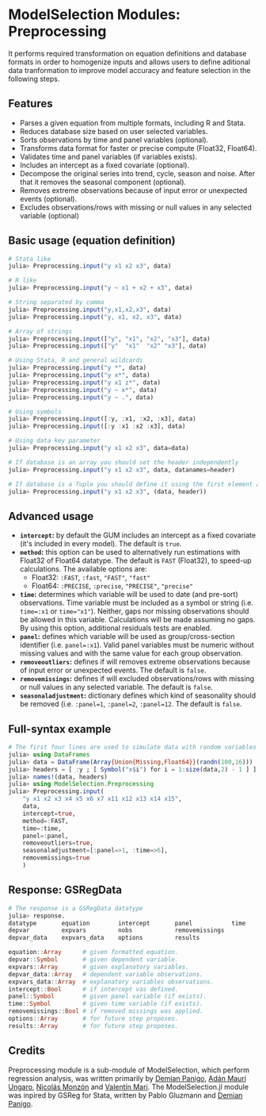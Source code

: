 # ModelSelection Modules: Preprocessing

It performs required transformation on equation definitions and database formats in order to homogenize inputs and allows users to define aditional data tranformation to improve model accuracy and feature selection in the following steps. 

## Features
- Parses a given equation from multiple formats, including R and Stata.
- Reduces database size based on user selected variables.
- Sorts observations by time and panel variables (optional).
- Transforms data format for faster or precise compute (Float32, Float64).
- Validates time and panel variables (if variables exists).
- Includes an intercept as a fixed covariate (optional).
- Decompose the original series into trend, cycle, season and noise. After that it removes the seasonal component (optional).
- Removes extreme observations because of input error or unexpected events (optional).
- Excludes observations/rows with missing or null values in any selected variable (optional)

## Basic usage (equation definition)

```julia
# Stata like
julia> Preprocessing.input("y x1 x2 x3", data)

# R like
julia> Preprocessing.input("y ~ x1 + x2 + x3", data)

# String separated by comma
julia> Preprocessing.input("y,x1,x2,x3", data)
julia> Preprocessing.input("y, x1, x2, x3", data)

# Array of strings
julia> Preprocessing.input(["y", "x1", "x2", "x3"], data)
julia> Preprocessing.input(["y"  "x1"  "x2" "x3"], data)

# Using Stata, R and general wildcards
julia> Preprocessing.input("y *", data)
julia> Preprocessing.input("y x*", data)
julia> Preprocessing.input("y x1 z*", data)
julia> Preprocessing.input("y ~ x*", data)
julia> Preprocessing.input("y ~ .", data)

# Using symbols
julia> Preprocessing.input([:y, :x1, :x2, :x3], data)
julia> Preprocessing.input([:y :x1 :x2 :x3], data)

# Using data key parameter
julia> Preprocessing.input("y x1 x2 x3", data=data)

# If database is an array you should set the header independently
julia> Preprocessing.input("y x1 x2 x3", data, datanames=header)

# If database is a Tuple you should define it using the first element as data and the second as headers
julia> Preprocessing.input("y x1 x2 x3", (data, header))
```

## Advanced usage
* **`intercept`:** by default the GUM includes an intercept as a fixed covariate (it's included in every model). The default is `true`.
* **`method`:** this option can be used to alternatively run estimations with Float32 of Float64 datatype. The default is `FAST` (Float32), to speed-up calculations. The available options are:
    - Float32: `:FAST`, `:fast`, `"FAST"`, `"fast"`
    - Float64: `:PRECISE`, `:precise`, `"PRECISE"`, `"precise"`
* **`time`:** determines which variable will be used to date (and pre-sort) observations. Time variable must be included as a symbol or string (i.e. `time=:x1` or `time="x1"`). Neither, gaps nor missing observations should be allowed in this variable. Calculations will be made assuming no gaps. By using this option, additional residuals tests are enabled.
* **`panel`:** defines which variable will be used as group/cross-section identifier (i.e. `panel=:x1`). Valid panel variables must be numeric without missing values and with the same value for each group observation.
* **`removeoutliers`:** defines if will removes extreme observations because of input error or unexpected events. The default is `false`.
* **`removemissings`:** defines if will excluded observations/rows with missing or null values in any selected variable. The default is `false`.
* **`seasonaladjustment`:** dictionary defines which kind of seasonality should be removed (i.e. `:panel=1`, `:panel=2`, `:panel=12`. The default is `false`.

## Full-syntax example

```julia
# The first four lines are used to simulate data with random variables
julia> using DataFrames
julia> data = DataFrame(Array{Union{Missing,Float64}}(randn(100,16)))
julia> headers = [ :y ; [ Symbol("x$i") for i = 1:size(data,2) - 1 ] ]
julia> names!(data, headers)
julia> using ModelSelection.Preprocessing
julia> Preprocessing.input(
    "y x1 x2 x3 x4 x5 x6 x7 x11 x12 x13 x14 x15",
    data, 
    intercept=true, 
    method=:FAST,
    time=:time,
    panel=:panel,
    removeoutliers=true,
    seasonaladjustment=[:panel=>1, :time=>6],
    removemissings=true
    )
```

## Response: GSRegData

```julia
# The response is a GSRegData datatype
julia> response.
datatype       equation        intercept       panel           time
depvar         expvars         nobs            removemissings
depvar_data    expvars_data    options         results

equation::Array      # given formatted equation.
depvar::Symbol       # given dependent variable.
expvars::Array       # given explanatory variables.
depvar_data::Array   # dependent variable observations.
expvars_data::Array  # explanatory variables observations.
intercept::Bool      # if intercept vas defined.
panel::Symbol        # given panel variable (if exists).
time::Symbol         # given time variable (if exists).
removemissings::Bool # if removed missings was applied.
options::Array       # for future step proposes.
results::Array       # for future step proposes.
```

## Credits
Preprocessing module is a sub-module of ModelSelection, which perform regression analysis, was written primarily by [Demian Panigo](https://github.com/dpanigo/), [Adán Mauri Ungaro](https://github.com/adanmauri/), [Nicolás Monzón](https://github.com/nicomzn/) and [Valentín Mari](https://github.com/vmari/). The ModelSelection.jl module was inpired by GSReg for Stata, written by Pablo Gluzmann and [Demian Panigo](https://github.com/dpanigo/).

